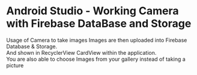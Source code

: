 # Android Studio - Working Camera with Firebase DataBase and Storage
Usage of Camera to take images
Images are then uploaded into Firebase Database & Storage.  
And shown in RecyclerView CardView within the application.  
You are also able to choose Images from your gallery instead of taking a picture 
